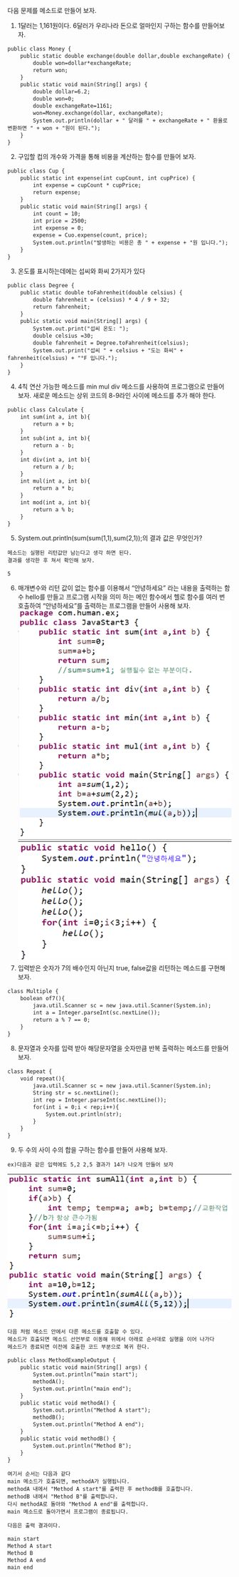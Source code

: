 다음 문제를 메소드로 만들어 보자.
1. 1달러는 1,161원이다. 6달러가 우리나라 돈으로 얼마인지 구하는 함수를 만들어보자.
```
public class Money {
    public static double exchange(double dollar,double exchangeRate) {
        double won=dollar*exchangeRate;
        return won;
    }
    public static void main(String[] args) {
        double dollar=6.2;
        double won=0;
        double exchangeRate=1161;
        won=Money.exchange(dollar, exchangeRate);
        System.out.println(dollar + " 달러를 " + exchangeRate + " 환율로 변환하면 " + won + "원이 된다.");
    }
}
```
2. 구입할 컵의 개수와 가격을 통해 비용을 계산하는 함수를 만들어 보자.
```
public class Cup {
    public static int expense(int cupCount, int cupPrice) {
        int expense = cupCount * cupPrice;
        return expense;
    }
    public static void main(String[] args) {
        int count = 10;
        int price = 2500;
        int expense = 0;
        expense = Cuo.expense(count, price);
        System.out.println("발생하는 비용은 총 " + expense + "원 입니다.");
    }
}
```
3. 온도를 표시하는데에는 섭씨와 화씨 2가지가 있다
```
public class Degree {
    public static double toFahrenheit(double celsius) {
        double fahrenheit = (celsius) * 4 / 9 + 32;
        return fahrenheit;
    }
    public static void main(String[] args) {
        System.out.print("섭씨 온도: ");
        double celsius =30;
        double fahrenheit = Degree.toFahrenheit(celsius);
        System.out.print("섭씨 " + celsius + "도는 화씨" + fahrenheit(celsius) + "°F 입니다.");
    }
}
```
4. 4칙 연산 가능한 메소드를 min mul div 메소드를 사용하여 프로그램으로 만들어 보자.
새로운 메소드는 상위 코드의 8-9라인 사이에 메소드를 추가 해야 한다.
```
public class Calculate {
    int sum(int a, int b){
        return a + b;
    }
    int sub(int a, int b){
        return a - b;
    }
    int div(int a, int b){
        return a / b;
    }
    int mul(int a, int b){
        return a * b;
    }
    int mod(int a, int b){
        return a % b;
    }
}
```
5. System.out.println(sum(sum(1,1),sum(2,1));의 결과 값은 무엇인가? 
```
메소드는 실행된 리턴값만 남는다고 생각 하면 된다. 
결과를 생각한 후 쳐서 확인해 보자.
```
```
5
```
6. 매개변수와 리턴 값이 없는 함수를 이용해서 “안녕하세요” 라는 내용을 출력하는 함수 hello를 만들고 프로그램 시작을 의미 하는 메인 함수에서 헬로 함수를 여러 번 호출하여 “안녕하세요”를 출력하는 프로그램을 만들어 사용해 보자.
![image](./images/image34.png)
![image](./images/image35.png)
7. 입력받은 숫자가 7의 배수인지 아닌지 true, false값을 리턴하는 메소드를 구현해 보자.
```
class Multiple {
    boolean of7(){
        java.util.Scanner sc = new java.util.Scanner(System.in);
        int a = Integer.parseInt(sc.nextLine());
        return a % 7 == 0;
    }
}
```
8. 문자열과 숫자를 입력 받아 해당문자열을 숫자만큼 반복 출력하는 메소드를 만들어 보자.
```
class Repeat {
    void repeat(){
        java.util.Scanner sc = new java.util.Scanner(System.in);
        String str = sc.nextLine();
        int rep = Integer.parseInt(sc.nextLine());
        for(int i = 0;i < rep;i++){
            System.out.println(str);
        }
    }
}
```
9. 두 수의 사이 수의 합을 구하는 함수를 만들어 사용해 보자.
```
ex)다음과 같은 입력에도 5,2 2,5 결과가 14가 나오게 만들어 보자
```
![image](./images/image36.png)


```
다음 처럼 메소드 안에서 다른 메소드를 호출할 수 있다.
메소드가 호출되면 메소드 선언부로 이동해 위에서 아래로 순서대로 실행을 이어 나가다
메소드가 종료되면 이전에 호출한 코드 부분으로 복귀 한다.
```
```
public class MethodExampleOutput {
    public static void main(String[] args) {
        System.out.println(“main start");
        methodA();
        System.out.println("main end");
    }
    public static void methodA() {
        System.out.println("Method A start");
        methodB();
        System.out.println("Method A end");
    }
    public static void methodB() {
        System.out.println("Method B");
    }
}
```
```
여기서 순서는 다음과 같다
main 메소드가 호출되면, methodA가 실행됩니다.
methodA 내에서 "Method A start"를 출력한 후 methodB를 호출합니다.
methodB 내에서 "Method B"를 출력합니다.
다시 methodA로 돌아와 "Method A end"를 출력합니다.
main 메소드로 돌아가면서 프로그램이 종료됩니다.
```
```
다음은 출력 결과이다.
```
```
main start
Method A start
Method B
Method A end
main end
```
